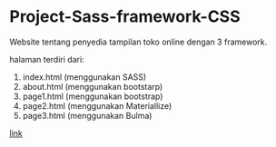 # Project-Sass-framework-CSS

Website tentang penyedia tampilan toko online dengan 3 framework.

halaman terdiri dari:

1. index.html (menggunakan SASS)
2. about.html (menggunakan bootstarp)
3. page1.html (menggunakan bootstrap)
4. page2.html (menggunakan Materiallize)
5. page3.html (menggunakan Bulma)

[link](https://bayuolshopallin0ne.netlify.com/)
